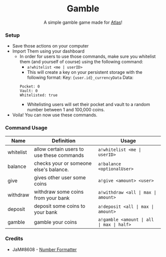 <div align=center>

# Gamble
A simple gamble game made for [Atlas](https://atlas.bot)!

</div>

### Setup

* Save those actions on your computer
* Import Them using your dashboard
	* In order for users to use those commands, make sure you whitelist them (and yourself of course) using the following command:
		* `a!whitelist <me | userID>`
		* This will create a key on your persistent storage with the following format: 
		Key: `{user.id}_currencyData`
		Data: 
		```
		Pocket: 0
		Vault: 0
		Whitelisted: true
		```
		* Whitelisting users will set their pocket and vault to a random number between 1 and 100,000 coins.
* Voila! You can now use these commands.


### Command Usage
Name | Definition | Usage
--- | --- | ---
whitelist | allow certain users to use these commands | `a!whitelist <me \| userID>`
balance | checks your or someone else's balance. | `a!balance <optionalUser>`
give | gives other user some coins | `a!give <amount> <user>`
withdraw | withdraw some coins from your bank | `a!withdraw <all \| max \| amount>`
deposit | deposit some coins to your bank | `a!deposit <all \| max \| amount>`
gamble | gamble your coins | `a!gamble <amount \| all \| max \| half>`


### Credits
* JaM#8608 - [Number Formatter](https://github.com/atlasbot/community-actions/tree/master/Snippets/JaM3141-NumberFormatter)
